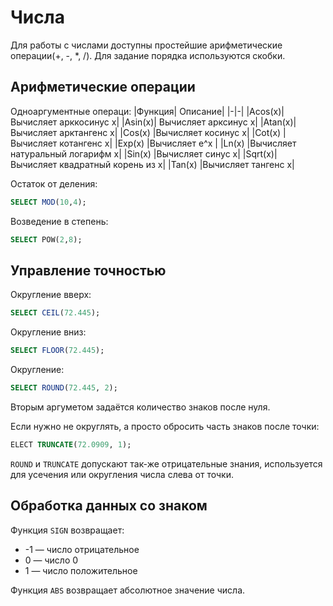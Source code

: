 # Числа

Для работы с числами доступны простейшие арифметические операции(+, -, *, /).
Для задание порядка используются скобки.

## Арифметические операции

Одноаргументные операци:
|Функция| Описание|
|-|-|
|Acos(x)| Вычисляет арккосинус x|
|Asin(x)| Вычисляет арксинус x|
|Atan(x)| Вычисляет арктангенс x|
|Cos(x) |Вычисляет косинус x|
|Cot(x) |Вычисляет котангенс x|
|Exp(x) |Вычисляет e^x |
|Ln(x)  |Вычисляет натуральный логарифм x|
|Sin(x) |Вычисляет синус x|
|Sqrt(x)| Вычисляет квадратный корень из x|
|Tan(x) |Вычисляет тангенс x|

Остаток от деления:
```SQL
SELECT MOD(10,4);
```

Возведение в степень:
```SQL
SELECT POW(2,8);
```

## Управление точностью

Округление вверх:
```SQL
SELECT CEIL(72.445);
```
Округление вниз:
```SQL
SELECT FLOOR(72.445);
```
Округление:
```SQL
SELECT ROUND(72.445, 2);
```
Вторым аргуметом задаётся количество знаков после нуля.

Если нужно не округлять, а просто обросить часть знаков после точки:
```SQL
ELECT TRUNCATE(72.0909, 1);
```

`ROUND` и `TRUNCATE` допускают так-же отрицательные знания, используется для усечения или округления числа слева от точки.

## Обработка данных со знаком

Функция `SIGN` возвращает:
* -1 — число отрицательное
* 0 — число 0
* 1 — число положительное

Функция `ABS` возвращает абсолютное значение числа.

